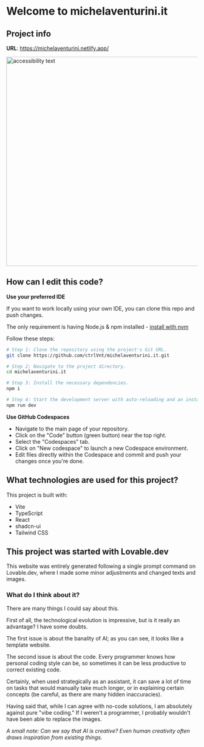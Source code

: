 # Welcome to michelaventurini.it

## Project info

**URL**: https://michelaventurini.netlify.app/

<img src="https://riccardoventurini.dev/assets/portfolio/michela.png" width="550" alt="accessibility text">

## How can I edit this code?

**Use your preferred IDE**

If you want to work locally using your own IDE, you can clone this repo and push changes.

The only requirement is having Node.js & npm installed - [install with nvm](https://github.com/nvm-sh/nvm#installing-and-updating)

Follow these steps:

```sh
# Step 1: Clone the repository using the project's Git URL.
git clone https://github.com/ctrlVnt/michelaventurini.it.git

# Step 2: Navigate to the project directory.
cd michelaventurini.it

# Step 3: Install the necessary dependencies.
npm i

# Step 4: Start the development server with auto-reloading and an instant preview.
npm run dev
```

**Use GitHub Codespaces**

- Navigate to the main page of your repository.
- Click on the "Code" button (green button) near the top right.
- Select the "Codespaces" tab.
- Click on "New codespace" to launch a new Codespace environment.
- Edit files directly within the Codespace and commit and push your changes once you're done.

## What technologies are used for this project?

This project is built with:

- Vite
- TypeScript
- React
- shadcn-ui
- Tailwind CSS

## This project was started with Lovable.dev

This website was entirely generated following a single prompt command on Lovable.dev, where I made some minor adjustments and changed texts and images.

### What do I think about it?

There are many things I could say about this.

First of all, the technological evolution is impressive, but is it really an advantage? I have some doubts.

The first issue is about the banality of AI; as you can see, it looks like a template website.

The second issue is about the code. Every programmer knows how personal coding style can be, so sometimes it can be less productive to correct existing code.

Certainly, when used strategically as an assistant, it can save a lot of time on tasks that would manually take much longer, or in explaining certain concepts (be careful, as there are many hidden inaccuracies).

Having said that, while I can agree with no-code solutions, I am absolutely against pure "vibe coding." If I weren't a programmer, I probably wouldn't have been able to replace the images.

_A small note: Can we say that AI is creative? Even human creativity often draws inspiration from existing things._